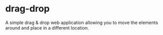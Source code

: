 # drag-drop
A simple drag &amp; drop web application allowing you to move the elements around and place in a different location.
